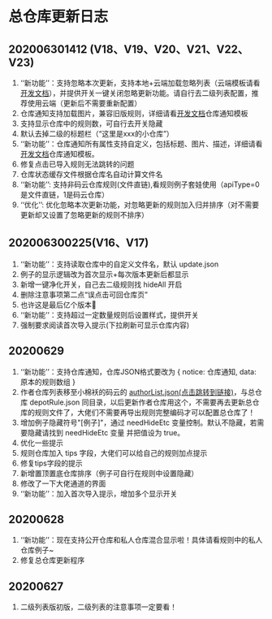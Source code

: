 # 总仓库更新日志

## 202006301412 (V18、V19、V20、V21、V22、V23)
1. ‘‘新功能’’：支持忽略本次更新，支持本地+云端加载忽略列表（云端模板请看[开发文档](https://gitee.com/Reborn_0/HikerRulesDepot/blob/master/README.md#%E5%BF%BD%E7%95%A5%E6%9B%B4%E6%96%B0%E4%BA%91%E7%AB%AF%E6%A8%A1%E6%9D%BF)），并提供开关一键关闭忽略更新功能。请自行去二级列表配置，推荐使用云端（更新后不需要重新配置）
2. 仓库通知支持加载图片，兼容旧版规则，详细请看[开发文档](https://gitee.com/Reborn_0/HikerRulesDepot/blob/master/README.md#%E4%BB%93%E5%BA%93%E9%80%9A%E7%9F%A5%E6%A8%A1%E6%9D%BF)仓库通知模板
3. 支持显示仓库中的规则数，可自行去开关隐藏
4. 默认去掉二级的标题栏（“这里是xxx的小仓库”）
5. ‘‘新功能’’：仓库通知所有属性支持自定义，包括标题、图片、描述，详细请看[开发文档](https://gitee.com/Reborn_0/HikerRulesDepot/blob/master/README.md#%E4%BB%93%E5%BA%93%E9%80%9A%E7%9F%A5%E6%A8%A1%E6%9D%BF)仓库通知模板。
6. 修复点击已导入规则无法跳转的问题
7. 仓库状态缓存文件根据仓库名自动计算文件名
8. ‘‘新功能’’: 支持非码云仓库规则(文件直链),看规则例子套娃使用（apiType=0是文件直链，1是码云仓库）
9. ‘‘优化’’: 优化忽略本次更新功能，对忽略更新的规则加入归并排序（对不需要更新却又设置了忽略更新的规则不排序）

## 202006300225(V16、V17)
1. ‘‘新功能’’：支持读取仓库中的自定义文件名，默认 update.json
2. 例子的显示逻辑改为首次显示+每次版本更新后都显示
3. 新增一键净化开关，自己去二级规则找 hideAll 开启
4. 删除注意事项第二点“误点击可回仓库页”
5. 也许这是最后亿个版本🙈️
5. ‘‘新功能’’：支持超过一定数量规则后设置样式，提供开关
6. 强制要求阅读首次导入提示(下拉刷新可显示仓库内容)

## 20200629
1. ‘‘新功能’’：支持仓库通知，仓库JSON格式要改为 { notice: 仓库通知, data: 原本的规则数组 }
2. 作者仓库列表移至小棉袄的码云的 [authorList.json(点击跳转到链接)](https://gitee.com/qiusunshine233/hikerView/blob/master/ruleversion/authorList.json)，与总仓库 depotRule.json 同目录，以后更新作者仓库用这个，不需要再去更新总仓库的规则文件了，大佬们不需要再导出规则完整编码才可以配置总仓库了！
3. 增加例子隐藏符号"[例子]"，通过 needHideEtc 变量控制。默认不隐藏，若需要隐藏请找到  needHideEtc 变量 并把值设为 true。
4. 优化一些提示
5. 规则仓库加入 tips 字段，大佬们可以给自己的规则加点提示
6. 修复tips字段的提示
7. 新增置顶置底仓库排序（例子可自行在规则中设置隐藏）
8. 修改了一下大佬通道的界面
9. ‘‘新功能’’：加入首次导入提示，增加多个显示开关

## 20200628
1. ‘‘新功能’’：现在支持公开仓库和私人仓库混合显示啦！具体请看规则中的私人仓库例子~
2. 修复总仓库更新程序

## 20200627
1. 二级列表版初版，二级列表的注意事项一定要看！